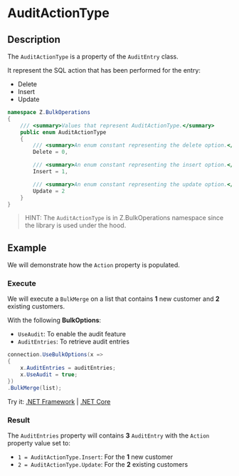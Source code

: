 # AuditActionType

## Description

The `AuditActionType` is a property of the `AuditEntry` class.

It represent the SQL action that has been performed for the entry:
- Delete
- Insert
- Update

```csharp
namespace Z.BulkOperations
{
    /// <summary>Values that represent AuditActionType.</summary>
    public enum AuditActionType
    {
        /// <summary>An enum constant representing the delete option.</summary>
        Delete = 0,

        /// <summary>An enum constant representing the insert option.</summary>
        Insert = 1,

        /// <summary>An enum constant representing the update option.</summary>
        Update = 2
    }
}
```

> HINT: The `AuditActionType` is in Z.BulkOperations namespace since the library is used under the hood.

## Example

We will demonstrate how the `Action` property is populated.

### Execute
We will execute a `BulkMerge` on a list that contains **1** new customer and **2** existing customers.

With the following **BulkOptions**:

- `UseAudit`: To enable the audit feature
- `AuditEntries`: To retrieve audit entries

```csharp
connection.UseBulkOptions(x => 
{ 
	x.AuditEntries = auditEntries; 
	x.UseAudit = true;
})
.BulkMerge(list);
```

Try it: [.NET Framework](https://dotnetfiddle.net/WTIe5L) | [.NET Core](https://dotnetfiddle.net/y4w1ZG)

### Result

The `AuditEntries` property will contains **3** `AuditEntry` with the `Action` property value set to:

- `1 = AuditActionType.Insert`: For the **1** new customer
- `2 = AuditActionType.Update`: For the **2** existing customers

